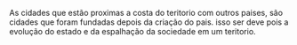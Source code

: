 As cidades que estão proximas a costa do teritorio com outros paises, são cidades que foram fundadas depois da criação do pais.
isso ser deve pois a evolução do estado e da espalhação da sociedade em um teritorio.